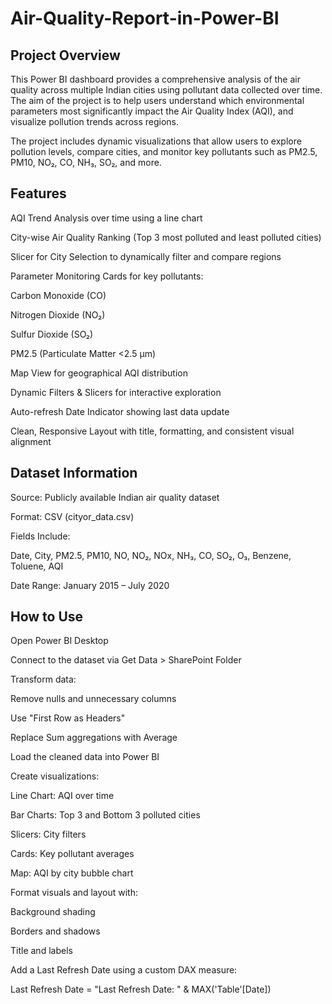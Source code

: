 # Air-Quality-Report-in-Power-BI

## Project Overview
This Power BI dashboard provides a comprehensive analysis of the air quality across multiple Indian cities using pollutant data collected over time. The aim of the project is to help users understand which environmental parameters most significantly impact the Air Quality Index (AQI), and visualize pollution trends across regions.

The project includes dynamic visualizations that allow users to explore pollution levels, compare cities, and monitor key pollutants such as PM2.5, PM10, NO₂, CO, NH₃, SO₂, and more.

## Features
AQI Trend Analysis over time using a line chart

City-wise Air Quality Ranking (Top 3 most polluted and least polluted cities)

Slicer for City Selection to dynamically filter and compare regions

Parameter Monitoring Cards for key pollutants:

Carbon Monoxide (CO)

Nitrogen Dioxide (NO₂)

Sulfur Dioxide (SO₂)

PM2.5 (Particulate Matter <2.5 μm)

Map View for geographical AQI distribution

Dynamic Filters & Slicers for interactive exploration

Auto-refresh Date Indicator showing last data update

Clean, Responsive Layout with title, formatting, and consistent visual alignment

## Dataset Information
Source: Publicly available Indian air quality dataset

Format: CSV (cityor_data.csv)

Fields Include:

Date, City, PM2.5, PM10, NO, NO₂, NOx, NH₃, CO, SO₂, O₃, Benzene, Toluene, AQI

Date Range: January 2015 – July 2020

## How to Use
Open Power BI Desktop

Connect to the dataset via Get Data > SharePoint Folder

Transform data:

Remove nulls and unnecessary columns

Use "First Row as Headers"

Replace Sum aggregations with Average

Load the cleaned data into Power BI

Create visualizations:

Line Chart: AQI over time

Bar Charts: Top 3 and Bottom 3 polluted cities

Slicers: City filters

Cards: Key pollutant averages

Map: AQI by city bubble chart

Format visuals and layout with:

Background shading

Borders and shadows

Title and labels

Add a Last Refresh Date using a custom DAX measure:

Last Refresh Date = "Last Refresh Date: " & MAX('Table'[Date])
